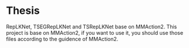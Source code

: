 # Thesis
RepLKNet, TSEGRepLKNet and TSRepLKNet base on MMAction2.
This project is base on MMAction2, if you want to use it, you should use those files according to the guidence of MMAction2.
